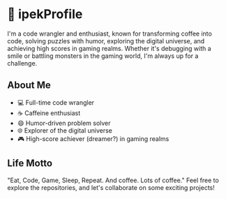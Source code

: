 # 👾 ipekProfile
I'm a code wrangler and enthusiast, known for transforming coffee into code, solving puzzles with humor, exploring the digital universe, and achieving high scores in gaming realms. Whether it's debugging with a smile or battling monsters in the gaming world, I'm always up for a challenge.
## About Me
- 💻 Full-time code wrangler
- ☕️ Caffeine enthusiast
- 😄 Humor-driven problem solver
- 🌐 Explorer of the digital universe
- 🎮 High-score achiever (dreamer?) in gaming realms
## Life Motto
"Eat, Code, Game, Sleep, Repeat. And coffee. Lots of coffee."
Feel free to explore the repositories, and let's collaborate on some exciting projects!
